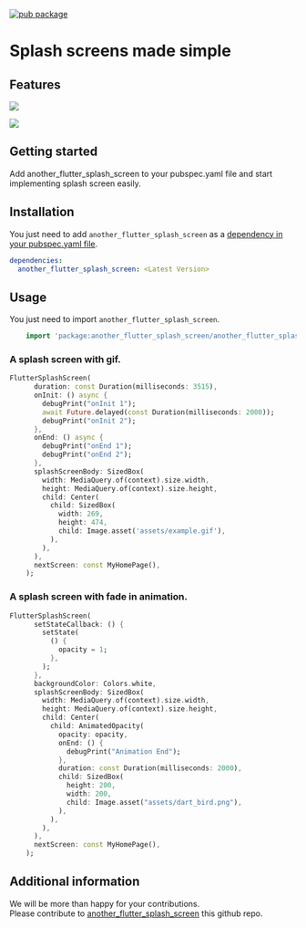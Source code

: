 <!--
This README describes the package. If you publish this package to pub.dev,
this README's contents appear on the landing page for your package.

For information about how to write a good package README, see the guide for
[writing package pages](https://dart.dev/guides/libraries/writing-package-pages).

For general information about developing packages, see the Dart guide for
[creating packages](https://dart.dev/guides/libraries/create-library-packages)
and the Flutter guide for
[developing packages and plugins](https://flutter.dev/developing-packages).
-->

[![pub package](https://img.shields.io/pub/v/another_flutter_splash_screen?logo=flutter&style=for-the-badge)](https://pub.dev/packages/another_flutter_splash_screen)

# Splash screens made simple

## Features

![](https://github.com/ToyZ-95/another_flutter_splash_screen/blob/main/example/assets/gif_demo.gif)

![](https://github.com/ToyZ-95/another_flutter_splash_screen/blob/main/example/assets/opacity_demo.gif)


## Getting started

Add another_flutter_splash_screen to your pubspec.yaml file and start implementing splash screen easily.

## Installation

You just need to add `another_flutter_splash_screen` as a [dependency in your pubspec.yaml file](https://flutter.io/using-packages/).

```yaml
dependencies:
  another_flutter_splash_screen: <Latest Version>
```

## Usage

You just need to import `another_flutter_splash_screen`.

```dart
    import 'package:another_flutter_splash_screen/another_flutter_splash_screen.dart';
```

### A splash screen with gif.

```dart
FlutterSplashScreen(
      duration: const Duration(milliseconds: 3515),
      onInit: () async {
        debugPrint("onInit 1");
        await Future.delayed(const Duration(milliseconds: 2000));
        debugPrint("onInit 2");
      },
      onEnd: () async {
        debugPrint("onEnd 1");
        debugPrint("onEnd 2");
      },
      splashScreenBody: SizedBox(
        width: MediaQuery.of(context).size.width,
        height: MediaQuery.of(context).size.height,
        child: Center(
          child: SizedBox(
            width: 269,
            height: 474,
            child: Image.asset('assets/example.gif'),
          ),
        ),
      ),
      nextScreen: const MyHomePage(),
    );
```

### A splash screen with fade in animation.

```dart
FlutterSplashScreen(
      setStateCallback: () {
        setState(
          () {
            opacity = 1;
          },
        );
      },
      backgroundColor: Colors.white,
      splashScreenBody: SizedBox(
        width: MediaQuery.of(context).size.width,
        height: MediaQuery.of(context).size.height,
        child: Center(
          child: AnimatedOpacity(
            opacity: opacity,
            onEnd: () {
              debugPrint("Animation End");
            },
            duration: const Duration(milliseconds: 2000),
            child: SizedBox(
              height: 200,
              width: 200,
              child: Image.asset("assets/dart_bird.png"),
            ),
          ),
        ),
      ),
      nextScreen: const MyHomePage(),
    );
```

## Additional information

We will be more than happy for your contributions.
<br />
Please contribute to [another_flutter_splash_screen](https://github.com/ToyZ-95/another_flutter_splash_screen) this github repo.
